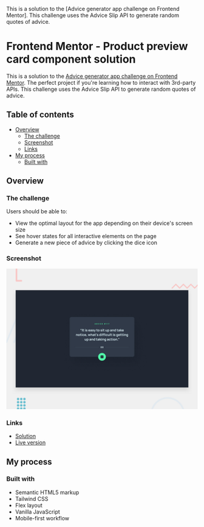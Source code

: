 This is a solution to the [Advice generator app challenge on Frontend Mentor]. This challenge uses the Advice Slip API to generate random quotes of advice.

# Frontend Mentor - Product preview card component solution

This is a solution to the [Advice generator app challenge on Frontend Mentor](https://www.frontendmentor.io/challenges/advice-generator-app-QdUG-13db). The perfect project if you're learning how to interact with 3rd-party APIs. This challenge uses the Advice Slip API to generate random quotes of advice.

## Table of contents

- [Overview](#overview)
  - [The challenge](#the-challenge)
  - [Screenshot](#screenshot)
  - [Links](#links)
- [My process](#my-process)
  - [Built with](#built-with)

## Overview

### The challenge

Users should be able to:

- View the optimal layout for the app depending on their device's screen size
- See hover states for all interactive elements on the page
- Generate a new piece of advice by clicking the dice icon

### Screenshot

![screenshot of my solution](./design/desktop-preview.jpg)

### Links

- [Solution](https://www.frontendmentor.io/solutions/advice-generator-app-with-tailwind-and-vanillajs-MPaWofS_Fv)
- [Live version](https://advice-generator-app-65r.pages.dev/)

## My process

### Built with

- Semantic HTML5 markup
- Tailwind CSS
- Flex layout
- Vanilla JavaScript
- Mobile-first workflow
